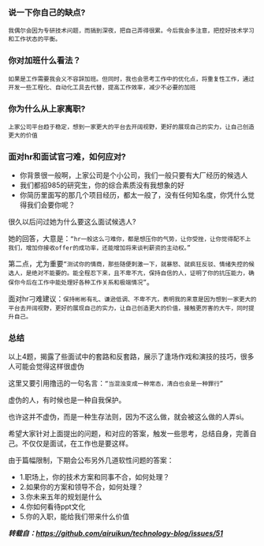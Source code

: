 ### 说一下你自己的缺点?

`我偶尔会因为专研技术问题，而搞到深夜，把自己弄得很累。今后我会多注意，把控好技术学习和工作状态的平衡。`


### 你对加班什么看法？

`如果是工作需要我会义不容辞加班。但同时，我也会思考工作中的优化点，将重复性工作，通过开发一些工程化、自动化工具去代替，提高工作效率，减少不必要的加班`


### 你为什么从上家离职?

`上家公司平台趋于稳定，想到一家更大的平台去开阔视野，更好的展现自己的实力，让自己创造更大的价值`


### 面对hr和面试官刁难，如何应对?

- 你背景很一般啊，上家公司是个小公司，我们一般只要有大厂经历的候选人
- 我们都招985的研究生，你的综合素质没有我想象的好
- 你简历里面写的那几个项目经历，都太一般了，没有任何知名度，你凭什么觉得我们会要你呢？

很久以后问过她为什么要这么面试候选人?

她的回答，大意是：`“hr一般这么刁难你，都是想压你的气势，让你受挫，让你觉得配不上我们，增加你接收offer的成功率，还能增加将来谈判薪资的主动权。”`

第二点，尤为重要`“测试你的情商，那些随便刺激一下，就暴怒、就疯狂反驳、情绪失控的候选人，是绝对不能要的。能全程忍下来，且不卑不亢，保持自信的人，证明了你的抗压能力，确保你今后在工作中能处理好各种工作关系和极端情况”`。

面对hr刁难建议：`保持彬彬有礼、谦逊低调、不卑不亢，表明我的来意是因为想到一家更大的平台去开阔视野，更好的展现自己的实力，让自己创造更大的价值，接触更厉害的大牛，同时提升自己。`


### 总结

以上4题，揭露了些面试中的套路和反套路，展示了逢场作戏和演技的技巧，很多人可能会觉得这样很虚伪

这里又要引用撸迅的一句名言：`“当混浊变成一种常态，清白也会是一种罪行”`

虚伪的人，有时候也是一种自我保护。

也许这并不虚伪，而是一种生存法则，因为不这么做，就会被这么做的人弄si。

希望大家针对上面提出的问题，和对应的答案，触发一些思考，总结自身，完善自己。不仅仅是面试，在工作也是要这样。

由于篇幅限制，下期会公布另外几道软性问题的答案：

- 1.职场上，你的技术方案和同事不合，如何处理？
- 2.如果你的方案和领导不合，如何处理？
- 3.你未来五年的规划是什么
- 4.你如何看待ppt文化
- 5.你的入职，能给我们带来什么价值



***转载自：https://github.com/airuikun/technology-blog/issues/51***

